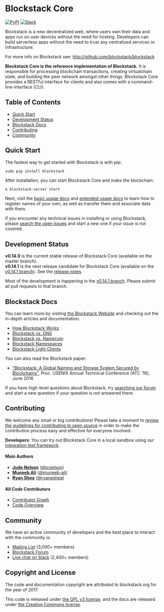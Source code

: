 # Blockstack Core

[![PyPI](https://img.shields.io/pypi/v/blockstack.svg)](https://pypi.python.org/pypi/blockstack-server/)
[![Slack](http://slack.blockstack.org/badge.svg)](http://slack.blockstack.org/)

Blockstack is a new decentralized web, where users own their data and apps run on user devices without the need for hosting. Developers can build
serverless apps without the need to trust any centralized services or infrastructure.

For more info on Blockstack see: http://github.com/blockstack/blockstack

**Blockstack Core is the reference implementation of Blockstack.** It is responsible for processing blockchain transactions, creating virtualchain state, and building the peer network amongst other things. Blockstack Core provides a RESTful interface for clients and also comes with a command-line-interface (CLI).

## Table of Contents

- [Quick Start](#quick-start)
- [Development Status](#development-status)
- [Blockstack Docs](#blockstack-docs)
- [Contributing](#contributing)
- [Community](#community)

## Quick Start

The fastest way to get started with Blockstack is with pip:

```
sudo pip install blockstack
```

After installation, you can start Blockstack Core and index the blockchain:

```bash
$ blockstack-server start
```

Next, visit the [basic usage docs](https://blockstack.org/docs/basic-usage) and [extended usage docs](https://blockstack.org/docs/extended-usage) to learn how to register names of your own, as well as transfer them and associate data with them.

If you encounter any technical issues in installing or using Blockstack, please [search the open issues](https://github.com/blockstack/blockstack-core/issues) and start a new one if your issue is not covered. 

## Development Status

**v0.14.0** is the current stable release of Blockstack Core (available on the master branch).<br>
**v0.14.1** is the next release candidate for Blockstack Core (available on the [v0.14.1 branch](https://github.com/blockstack/blockstack-core/tree/rc-0.14.1b)). See the [release notes](https://github.com/blockstack/blockstack-core/issues/281).

Most of the development is happening in the [v0.14.1 branch](https://github.com/blockstack/blockstack-core/tree/rc-0.14.1b). Please submit all
pull requests to that branch.

## Blockstack Docs

You can learn more by visiting [the Blockstack Website](https://blockstack.org) and checking out the in-depth articles and documentation:

- [How Blockstack Works](https://blockstack.org/docs/how-blockstack-works)
- [Blockstack vs. DNS](https://blockstack.org/docs/blockstack-vs-dns)
- [Blockstack vs. Namecoin](https://blockstack.org/docs/blockstack-vs-namecoin)
- [Blockstack Namespaces](https://blockstack.org/docs/namespaces)
- [Blockstack Light Clients](https://blockstack.org/docs/light-clients)

You can also read the Blockstack paper:

- ["Blockstack: A Global Naming and Storage System Secured by Blockchains"](https://blockstack.org/blockstack.pdf), Proc. USENIX Annual Technical Conference (ATC ’16), June 2016

If you have high-level questions about Blockstack, try [searching our forum](https://forum.blockstack.org) and start a new question if your question is not answered there.

## Contributing

We welcome any small or big contributions! Please take a moment to
[review the guidelines for contributing to open source](https://guides.github.com/activities/contributing-to-open-source/) in order to make the contribution process easy and effective for everyone involved.

**Developers**:  You can try out Blockstack Core in a local sandbox using our [integration test framework](https://github.com/blockstack/blockstack-integration-tests/tree/rc-0.14.0).

#### Main Authors

- **[Jude Nelson](http://onename.com/judecn)** ([@jcnelson](https://github.com/jcnelson))
- **[Muneeb Ali](http://onename.com/muneeb)** ([@muneeb-ali](https://github.com/muneeb-ali))
- **[Ryan Shea](http://onename.com/ryan)** ([@ryaneshea](https://github.com/shea256))

#### All Code Contributors

- [Contributor Graph](../../graphs/contributors)
- [Code Overview](https://github.com/blockstack/blockstack/blob/master/overview.md)

## Community

We have an active community of developers and the best place to interact with the community is:

- [Mailing List](http://blockstack.us14.list-manage1.com/subscribe?u=394a2b5cfee9c4b0f7525b009&id=0e5478ae86) (3,000+ members)
- [Blockstack Forum](http://forum.blockstack.org)
- [Live chat on Slack](http://chat.blockstack.org/) (2,400+ members)

## Copyright and License

The code and documentation copyright are attributed to blockstack.org for the year of 2017.

This code is released under
[the GPL v3 license](http://www.gnu.org/licenses/quick-guide-gplv3.en.html), and the docs are released under [the Creative Commons license](http://creativecommons.org/).
